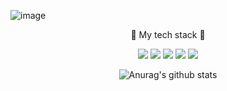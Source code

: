 ![image](https://user-images.githubusercontent.com/55631147/106609365-d22ce200-65a8-11eb-999c-444bb9f23436.png)

<div align="center"> 🎈 My tech stack 🎈

<image src="https://img.shields.io/badge/go-00ADD8?style=flat-square&logo=node.js&logoColor=white">    <image src="https://img.shields.io/badge/Python-3776AB?style=flat-square&logo=Python&logoColor=white">  <image src="https://img.shields.io/badge/C++-00599C?style=flat-square&logo=c%2B%2B&logoColor=white">  <image src="https://img.shields.io/badge/C%23-8669AE?style=flat-square&logo=C%23&logoColor=white">  <image src="https://img.shields.io/badge/Mysql-4479A1?style=flat-square&logo=Mysql&logoColor=white">  

![Anurag's github stats](https://github-readme-stats.vercel.app/api?username=ssuh0o0&show_icons=true&theme=codeSTACKr) 

</div>
    
<!--
**ssuh0o0/ssuh0o0** is a ✨ _special_ ✨ repository because its `README.md` (this file) appears on your GitHub profile.

Here are some ideas to get you started:

- 🔭 I’m currently working on ...
- 🌱 I’m currently learning ...
- 👯 I’m looking to collaborate on ...
- 🤔 I’m looking for help with ...
- 💬 Ask me about ...
- 📫 How to reach me: ...
- 😄 Pronouns: ...
- ⚡ Fun fact: ...
-->
